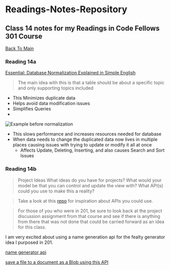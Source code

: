 # Readings-Notes-Repository

## Class 14 notes for my Readings in Code Fellows 301 Course

[Back To Main](https://matthewadamstewart.github.io/readings-notes-repository/)


### Reading 14a
[Essential: Database Normalization Explained in Simple English](https://www.essentialsql.com/get-ready-to-learn-sql-database-normalization-explained-in-simple-english/)

> The main idea with this is that a table should be about a specific topic and only supporting topics included

* This Minimizes duplicate data
* Helps avoid data modification issues
* Simplifies Queries
* 
![Example before normalization](https://www.essentialsql.com/wp-content/uploads/2014/06/Intro-Table-Not-Normalized.png)

* This slows performance and increases resources needed for database
* When data needs to change the duplicated data now lives in multiple places causing issues with trying to update or modify it all at once 
    * Affects Update, Deleting, Inserting, and also causes Search and Sort Issues


### Reading 14b

> Project Ideas
> What ideas do you have for projects? What would your model be that you can control and update the view with? What API(s) could you use to make this a reality?

> Take a look at this [repo](https://github.com/toddmotto/public-apis) for inspiration about APIs you could use.

> For those of you who were in 201, be sure to look back at the project discussion assignment from that course and see if there is anything from there that was not done that could be carried forward as an idea for this class.

I am very excited about using a name generation api for the fealty generator idea I purposed in 201.

[name generator api](https://en.namefake.com/api)

[save a file to a document as a Blob using this API](https://developers.google.com/web/updates/2011/08/Saving-generated-files-on-the-client-side)